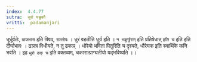 ```yaml
---
index:  4.4.77
sutra:  धुरो यड्ढकौ
vritti:  padamanjari
---
```


धूर्धूर्वतेः, `भ्राजभास` इति क्विप्, `राल्लोपः` । धुरं वहतीति धुर्य इति । `न भकुर्छुराम्` इति प्रतिषेधात् `हलि च` इति इति दीर्घाभावः । ढञत्र विधीयते, न तु ढकञ् । धौरेयो भविता पितुरिति च दृश्यते, धौरेयक इति स्वार्थिके कनि भवति ।
इह `धुरो ढक् च` इति वक्तव्यम्, चकारात्प्राग्घतीयो यद्भविष्यति ।।
